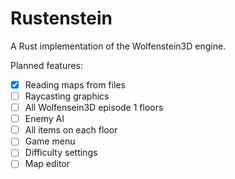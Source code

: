 # Rustenstein

A Rust implementation of the Wolfenstein3D engine.

Planned features:
- [x] Reading maps from files
- [ ] Raycasting graphics
- [ ] All Wolfensein3D episode 1 floors
- [ ] Enemy AI
- [ ] All items on each floor
- [ ] Game menu
- [ ] Difficulty settings
- [ ] Map editor
